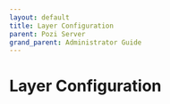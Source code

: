 ```yaml
---
layout: default
title: Layer Configuration
parent: Pozi Server
grand_parent: Administrator Guide
---
```


# Layer Configuration
